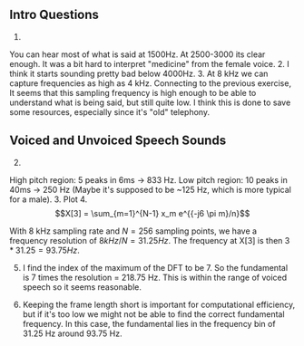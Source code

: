 
## Intro Questions
1.
You can hear most of what is said at 1500Hz. At 2500-3000 its clear enough. It was a bit hard to interpret "medicine" from the female voice. 
2.
I think it starts sounding pretty bad below 4000Hz.
3.
At 8 kHz we can capture frequencies as high as 4 kHz. Connecting to the previous exercise, It seems that this sampling frequency is high enough to be able to understand what is being said, but still quite low. I think this is done to save some resources, especially since it's "old" telephony.

## Voiced and Unvoiced Speech Sounds
2. 
High pitch region: 5 peaks in 6ms -> 833 Hz. Low pitch region: 10 peaks in 40ms -> 250 Hz (Maybe it's supposed to be ~125 Hz, which is more typical for a male).
3. 
Plot
4. $$X[3] = \sum_{m=1}^{N-1} x_m e^{{-j6 \pi m}/n}$$

With 8 kHz sampling rate and $N = 256$ sampling points, we have a frequency resolution of $8 kHz/N = 31.25 Hz$. The frequency at X[3] is then $3*31.25 = 93.75 Hz$.

5. I find the index of the maximum of the DFT to be 7. So the fundamental is 7 times the resolution = 218.75 Hz. This is within the range of voiced speech so it seems reasonable.

6. Keeping the frame length short is important for computational efficiency, but if it's too low we might not be able to find the correct fundamental frequency. In this case, the fundamental lies in the frequency bin of 31.25 Hz around 93.75 Hz.

